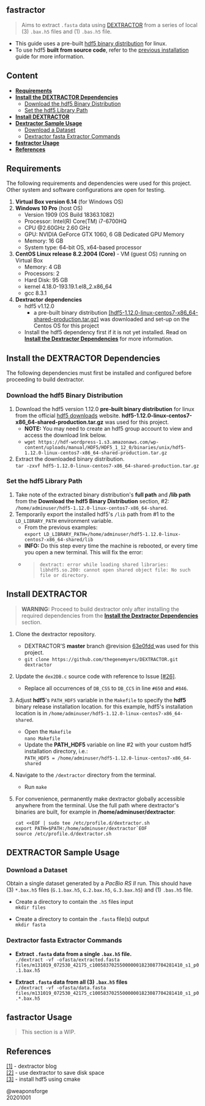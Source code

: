## fastractor
 
> Aims to extract `.fasta` data using [DEXTRACTOR](https://github.com/thegenemyers/DEXTRACTOR) from a series of local (3) `.bax.h5` files and (1) `.bas.h5` file.  

- This guide uses a pre-built [hdf5 binary distribution](https://www.hdfgroup.org/downloads/hdf5/) for linux.  
- To use hdf5 **built from source code**, refer to the [previous installation](https://github.com/weaponsforge/fastractor/wiki/Dextractor:-Build-HDF5-from-Source-Code) guide for more information.

## Content

- [**Requirements**](#requirements)
- [**Install the DEXTRACTOR Dependencies**](#install-the-dextractor-dependencies)
	- [Download the hdf5 Binary Distribution](#download-the-hdf5-binary-distribution)
	- [Set the hdf5 Library Path](#set-the-hdf5-library-path)
- [**Install DEXTRACTOR**](#install-dextractor)
- [**Dextractor Sample Usage**](#dextractor-sample-usage)
	- [Download a Dataset](#download-a-dataset)
	- [Dextractor fasta Extractor Commands](#dextractor-fasta-extractor-commands)
- [**fastractor Usage**](#fastractor-usage)
- [**References**](#references)

## Requirements

The following requirements and dependencies were used for this project. Other system and software configurations are open for testing.

1. **Virtual Box version 6.14** (for Windows OS)
2. **Windows 10 Pro** (host OS)
	- Version 1909 (OS Build 18363.1082)
	- Processor: Intel(R) Core(TM) i7-6700HQ
	- CPU @2.60GHz 2.60 GHz
	- GPU: NVIDIA GeForce GTX 1060, 6 GB Dedicated GPU Memory
	- Memory: 16 GB
	- System type: 64-bit OS, x64-based processor
3. **CentOS Linux release 8.2.2004 (Core)** - VM (guest OS) running on Virtual Box
	- Memory: 4 GB
	- Processors: 2
	- Hard Disk: 95 GB
	- kernel 4.18.0-193.19.1.el8\_2.x86\_64
	- gcc 8.3.1
4. **Dextractor dependencies**
	- hdf5 v1.12.0 
		- a pre-built binary distribution [[hdf5-1.12.0-linux-centos7-x86_64-shared-production.tar.gz]](https://www.hdfgroup.org/downloads/hdf5/) was downloaded and set-up on the Centos OS for this project
	- Install the hdf5 dependency first if it is not yet installed. Read on [**Install the Dextractor Dependencies**](#install-the-dextractor-dependencies) for more information.


## Install the DEXTRACTOR Dependencies

The following dependencies must first be installed and configured before proceeding to build dextractor.

### Download the hdf5 Binary Distribution

1. Download the hdf5 version 1.12.0 **pre-built binary distribution** for linux from the official [hdf5 downloads](https://www.hdfgroup.org/downloads/hdf5/) website. **hdf5-1.12.0-linux-centos7-x86_64-shared-production.tar.gz** was used for this project.  
	- **NOTE:** You may need to create an hdf5 group account to view and access the download link below.
	- `wget https://hdf-wordpress-1.s3.amazonaws.com/wp-content/uploads/manual/HDF5/HDF5_1_12_0/binaries/unix/hdf5-1.12.0-linux-centos7-x86_64-shared-production.tar.gz`
2. Extract the downloaded binary distribution.  
`tar -zxvf hdf5-1.12.0-linux-centos7-x86_64-shared-production.tar.gz`  


### Set the hdf5 Library Path

1. Take note of the extracted binary distribution's **full path** and **/lib path** from the **Download the hdf5 Binary Distribution** section, #2:  
`/home/adminuser/hdf5-1.12.0-linux-centos7-x86_64-shared`.
2. Temporarily export the installed hdf5's `/lib` path from #1 to the `LD_LIBRARY_PATH` environment variable.
   - From the previous examples:  
`export LD_LIBRARY_PATH=/home/adminuser/hdf5-1.12.0-linux-centos7-x86_64-shared/lib`
   - **INFO:** Do this step every time the machine is rebooted, or every time you open a new terminal. This will fix the error:
   - >```dextract: error while loading shared libraries: libhdf5.so.200: cannot open shared object file: No such file or directory.```

## Install DEXTRACTOR

> **WARNING:** Proceed to build dextractor only after installing the required dependencies from the [**Install the Dextractor Dependencies**](#install-the-dextractor-dependencies) section.

1. Clone the dextractor repository.
	- DEXTRACTOR'S **master** branch @revision [63e0fdd
](https://github.com/thegenemyers/DEXTRACTOR/commit/63e0fdd78f14d7240c951d885773d7e12a46350b) was used for this project.  
	- `git clone https://github.com/thegenemyers/DEXTRACTOR.git dextractor`
2. Update the `dex2DB.c` source code with reference to Issue [[#26]](https://github.com/thegenemyers/DEXTRACTOR/issues/26).
	- Replace all occurrences of `DB_CSS` to `DB_CCS` in line `#650` and `#846`.
3. Adjust **hdf5**'s `PATH_HDF5` variable in the `Makefile` to specify the **hdf5** binary release installation location. for this example, hdf5's installation location is in `/home/adminuser/hdf5-1.12.0-linux-centos7-x86_64-shared`.
	- Open the `Makefile`  
`nano Makefile`
	- Update the **PATH_HDF5** variable on line #2 with your custom hdf5 installation directory, i.e.:  
`PATH_HDF5 = /home/adminuser/hdf5-1.12.0-linux-centos7-x86_64-shared`
4. Navigate to the `/dextractor` directory from the terminal.
	- Run `make`
5. For convenience, permanently make dextractor globally accessible anywhere from the terminal. Use the full path where dextractor's binaries are built, for example in **/home/adminuser/dextractor**: 

   ```
   cat <<EOF | sudo tee /etc/profile.d/dextractor.sh
   export PATH=$PATH:/home/adminuser/dextractor`EOF
   source /etc/profile.d/dextractor.sh
   ```


## DEXTRACTOR Sample Usage

### Download a Dataset

Obtain a single dataset generated by a *PacBio RS II* run. This should have (3) `*.bax.h5`  files (`G.1.bax.h5`, `G.2.bax.h5`, `G.3.bax.h5`) and (1) `.bas.h5` file.

- Create a directory to contain the `.h5` files input  
`mkdir files`

- Create a directory to contain the `.fasta` file(s) output  
`mkdir fasta`


### Dextractor fasta Extractor Commands



- **Extract `.fasta` data from a single `.bax.h5` file.**  
`./dextract -vf -ofasta/extracted.fasta files/m131019_072530_42175_c100583702550000001823087704281410_s1_p0.1.bax.h5`

- **Extract `.fasta` data from all (3) `.bax.h5` files**  
`./dextract -vf -ofasta/data.fasta files/m131019_072530_42175_c100583702550000001823087704281410_s1_p0.*.bax.h5`

## fastractor Usage

> This section is a WIP.

## References

[[1]](https://dazzlerblog.wordpress.com/command-guides/dextractor-command-guide/) - dextractor blog  
[[2]](https://dazzlerblog.wordpress.com/2014/03/22/the-dextractor-module-save-disk-space-for-your-pacbio-projects/) - use dextractor to save disk space  
[[3]](https://trello.com/c/SaI1183f) - install hdf5 using cmake

@weaponsforge  
20201001
